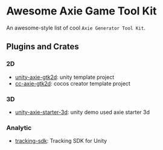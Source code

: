 # Awesome Axie Game Tool Kit

An awesome-style list of cool `Axie Generator Tool Kit`. 

## Plugins and Crates

### 2D
* [unity-axie-gtk2d](https://github.com/axieinfinity/unity-axie-gtk2d): unity template project
* [cc-axie-gtk2d](https://github.com/axieinfinity/cc-axie-gtk2d): cocos creator template project

### 3D
* [unity-axie-starter-3d](https://github.com/axieinfinity/unity-axie-starter-3d-demo): unity demo used axie starter 3d

### Analytic
* [tracking-sdk](https://github.com/axieinfinity/unity-axie-tracking): Tracking SDK for Unity
